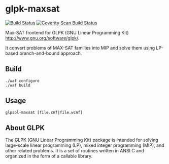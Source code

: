 glpk-maxsat
===========

[![Build Status](https://secure.travis-ci.org/msakai/glpk-maxsat.png?branch=master)](http://travis-ci.org/msakai/glpk-maxsat) [![Coverity Scan Build Status](https://scan.coverity.com/projects/5895/badge.svg)](https://scan.coverity.com/projects/msakai-glpk-maxsat)

Max-SAT frontend for GLPK (GNU Linear Programming Kit)
<http://www.gnu.org/software/glpk/>.

It convert problems of MAX-SAT families into MIP and solve them using
LP-based branch-and-bound approach.

Build
-----

    ./waf configure
    ./waf build

Usage
-----

    glpsol-maxsat [file.cnf|file.wcnf]

About GLPK
----------

The GLPK (GNU Linear Programming Kit) package is intended for solving
large-scale linear programming (LP), mixed integer programming (MIP),
and other related problems. It is a set of routines written in ANSI C
and organized in the form of a callable library.
